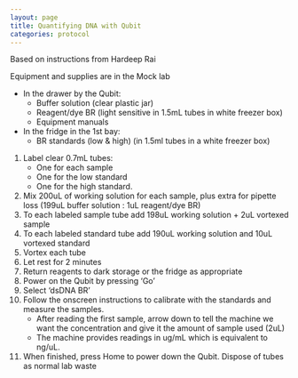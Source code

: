 ```yaml
---
layout: page
title: Quantifying DNA with Qubit
categories: protocol
---
```


Based on instructions from Hardeep Rai

Equipment and supplies are in the Mock lab
  * In the drawer by the Qubit:
    * Buffer solution (clear plastic jar)
    * Reagent/dye BR (light sensitive in 1.5mL tubes  in white freezer box)
    * Equipment manuals
  * In the fridge in the 1st bay:
    * BR standards (low & high) (in 1.5ml tubes in a white freezer box)


1. Label clear 0.7mL tubes:
    * One for each sample
    * One for the low standard
    * One for the high standard.
1. Mix 200uL of working solution for each sample, plus extra for pipette loss (199uL buffer solution : 1uL reagent/dye BR)
1. To each labeled sample tube add 198uL working solution + 2uL vortexed sample
1. To each labeled standard tube add 190uL working solution and 10uL vortexed standard
1. Vortex each tube
1. Let rest for 2 minutes
1. Return reagents to dark storage or the fridge as appropriate
1. Power on the Qubit by pressing ‘Go’
1. Select ‘dsDNA BR’
1. Follow the onscreen instructions to calibrate with the standards and measure the samples.
    * After reading the first sample, arrow down to tell the machine we want the concentration and give it the amount of sample used (2uL)
    * The machine provides readings in ug/mL which is equivalent to ng/uL.
1. When finished, press Home to power down the Qubit. Dispose of tubes as normal lab waste
